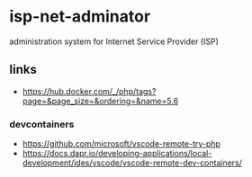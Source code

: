 # isp-net-adminator
administration system for Internet Service Provider (ISP)

## links
- https://hub.docker.com/_/php/tags?page=&page_size=&ordering=&name=5.6

### devcontainers
- https://github.com/microsoft/vscode-remote-try-php
- https://docs.dapr.io/developing-applications/local-development/ides/vscode/vscode-remote-dev-containers/

